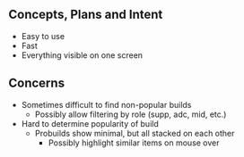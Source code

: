 ## Concepts, Plans and Intent

+ Easy to use
+ Fast
+ Everything visible on one screen

## Concerns

+ Sometimes difficult to find non-popular builds
  + Possibly allow filtering by role (supp, adc, mid, etc.)
+ Hard to determine popularity of build
  + Probuilds show minimal, but all stacked on each other
    + Possibly highlight similar items on mouse over
